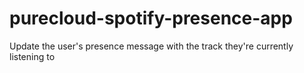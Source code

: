 # purecloud-spotify-presence-app
Update the user's presence message with the track they're currently listening to
